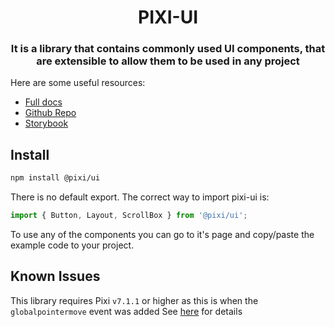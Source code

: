<div align="center">
    <h1>PIXI-UI</h1>
    <h3>It is a library that contains commonly used UI components, that are extensible to allow them to be used in any project</h3>
</div>

Here are some useful resources:

-   [Full docs](https://pixijs.io/ui/)
-   [Github Repo](https://github.com/pixijs/ui)
-   [Storybook](https://pixijs.io/ui/storybook/)

## Install

```sh
npm install @pixi/ui
```

There is no default export. The correct way to import pixi-ui is:

```js
import { Button, Layout, ScrollBox } from '@pixi/ui';
```

To use any of the components you can go to it's page and copy/paste the example code to your project.

## Known Issues

This library requires Pixi `v7.1.1` or higher as this is when the `globalpointermove` event was added
See [here](https://github.com/pixijs/pixijs/pull/9067) for details
